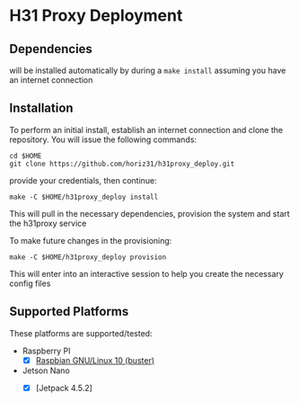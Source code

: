 # H31 Proxy Deployment


## Dependencies

will be installed automatically by during a `make install` assuming you have an internet connection  


## Installation

To perform an initial install, establish an internet connection and clone the repository.
You will issue the following commands:
```
cd $HOME
git clone https://github.com/horiz31/h31proxy_deploy.git
```

provide your credentials, then continue:
```
make -C $HOME/h31proxy_deploy install
```

This will pull in the necessary dependencies, provision the system and start the h31proxy service  

To make future changes in the provisioning:
```
make -C $HOME/h31proxy_deploy provision
```

This will enter into an interactive session to help you create the necessary config files


## Supported Platforms
These platforms are supported/tested:


 * Raspberry PI
   - [x] [Raspbian GNU/Linux 10 (buster)](https://www.raspberrypi.org/downloads/raspbian/)
 * Jetson Nano
   - [x] [Jetpack 4.5.2]

